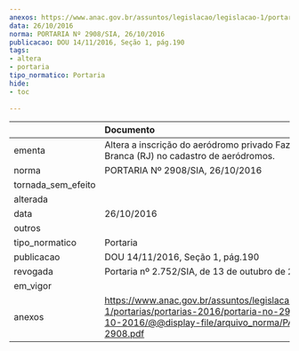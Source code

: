```yaml
---
anexos: https://www.anac.gov.br/assuntos/legislacao/legislacao-1/portarias/portarias-2016/portaria-no-2908-sia-26-10-2016/@@display-file/arquivo_norma/PA2016-2908.pdf
data: 26/10/2016
norma: PORTARIA Nº 2908/SIA, 26/10/2016
publicacao: DOU 14/11/2016, Seção 1, pág.190
tags:
- altera
- portaria
tipo_normatico: Portaria
hide: 
- toc 
 
---
```


|                    | Documento                                                                                                                                                      |
|:-------------------|:---------------------------------------------------------------------------------------------------------------------------------------------------------------|
| ementa             | Altera a inscrição do aeródromo privado Fazenda Pedra Branca (RJ) no cadastro de aeródromos.                                                                   |
| norma              | PORTARIA Nº 2908/SIA, 26/10/2016                                                                                                                               |
| tornada_sem_efeito |                                                                                                                                                                |
| alterada           |                                                                                                                                                                |
| data               | 26/10/2016                                                                                                                                                     |
| outros             |                                                                                                                                                                |
| tipo_normatico     | Portaria                                                                                                                                                       |
| publicacao         | DOU 14/11/2016, Seção 1, pág.190                                                                                                                               |
| revogada           | Portaria nº 2.752/SIA, de 13 de outubro de 2020.                                                                                                               |
| em_vigor           |                                                                                                                                                                |
| anexos             | https://www.anac.gov.br/assuntos/legislacao/legislacao-1/portarias/portarias-2016/portaria-no-2908-sia-26-10-2016/@@display-file/arquivo_norma/PA2016-2908.pdf |